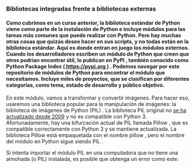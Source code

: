 
### Bibliotecas integradas frente a bibliotecas externas
#### Como cubrimos en un curso anterior, la biblioteca estándar de Python viene como parte de la instalación de Python e incluye módulos para las tareas más comunes que puede realizar con Python. Pero hay muchas otras cosas que quizás desee hacer en sus scripts, y no todas están en la biblioteca estándar. Aquí es donde entran en juego los módulos externos. Cuando los desarrolladores escriben un módulo de Python que creen que otros podrían encontrar útil, lo publican en PyPI , también conocido como Python Package Index [( https://pypi.org )](https://pypi.org/) . Podemos navegar por este repositorio de módulos de Python para encontrar el módulo que necesitamos. Incluye miles de proyectos, que se clasifican por diferentes categorías, como tema, estado de desarrollo y público objetivo.

En este módulo, vamos a transformar y convertir imágenes. Para hacer eso, usaremos una biblioteca popular para la manipulación de imágenes: la biblioteca de imágenes de Python (PIL) . La biblioteca PIL original no [se ha actualizado desde 2009](http://www.pythonware.com/products/pil/) y no es compatible con Python 3. Afortunadamente, hay una bifurcación actual de PIL llamada Pillow , que es compatible correctamente con Python 3 y se mantiene actualizada. La biblioteca Pillow está empaquetada con el nombre pillow , pero el nombre del módulo en Python sigue siendo PIL .

Si intenta importar el módulo PIL en una computadora que no tiene una almohada (o PIL) instalada, es posible que obtenga un error como este:
